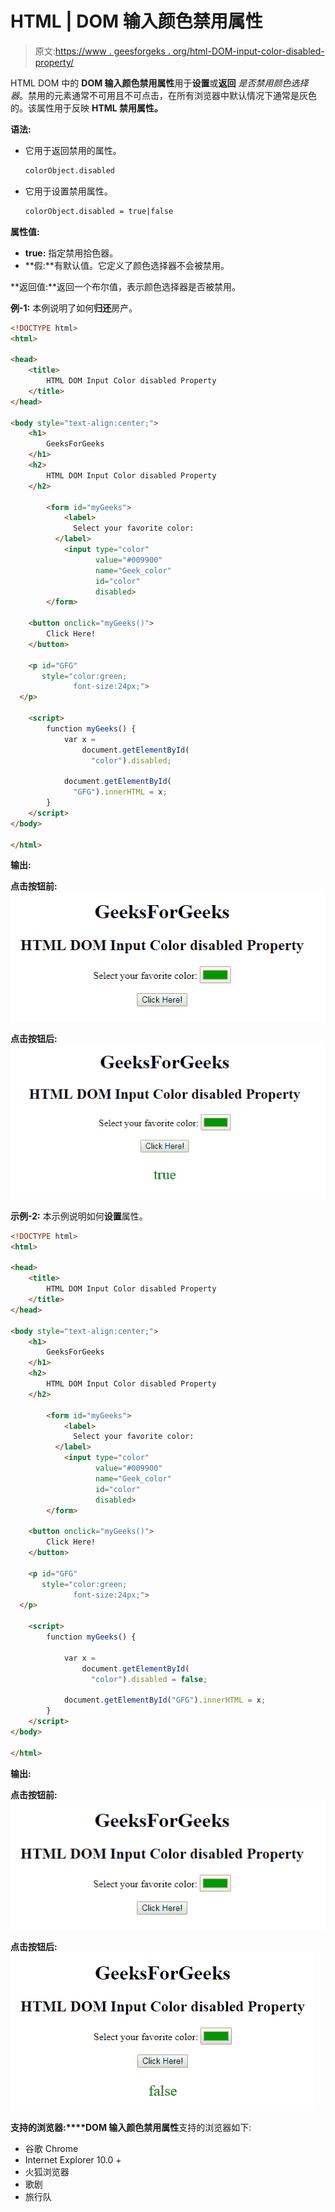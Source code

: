 # HTML | DOM 输入颜色禁用属性

> 原文:[https://www . geesforgeks . org/html-DOM-input-color-disabled-property/](https://www.geeksforgeeks.org/html-dom-input-color-disabled-property/)

HTML DOM 中的 **DOM 输入颜色禁用属性**用于**设置**或**返回** *是否禁用颜色选择器*。禁用的元素通常不可用且不可点击，在所有浏览器中默认情况下通常是灰色的。该属性用于反映 **HTML 禁用属性。**

**语法:**

*   它用于返回禁用的属性。

    ```html
    colorObject.disabled
    ```

*   它用于设置禁用属性。

    ```html
    colorObject.disabled = true|false
    ```

**属性值:**

*   **true:** 指定禁用拾色器。
*   **假:**有默认值。它定义了颜色选择器不会被禁用。

**返回值:**返回一个布尔值，表示颜色选择器是否被禁用。

**例-1:** 本例说明了如何**归还**房产。

```html
<!DOCTYPE html>
<html>

<head>
    <title>
        HTML DOM Input Color disabled Property
    </title>
</head>

<body style="text-align:center;">
    <h1>
        GeeksForGeeks
    </h1>
    <h2> 
        HTML DOM Input Color disabled Property 
    </h2>

        <form id="myGeeks">
            <label>
              Select your favorite color:
          </label>
            <input type="color"
                   value="#009900"
                   name="Geek_color"
                   id="color"
                   disabled>
        </form>

    <button onclick="myGeeks()">
        Click Here!
    </button>

    <p id="GFG" 
       style="color:green;
              font-size:24px;">
  </p>

    <script>
        function myGeeks() {
            var x = 
                document.getElementById(
                  "color").disabled;

            document.getElementById(
              "GFG").innerHTML = x;
        }
    </script>
</body>

</html>
```

**输出:**

**点击按钮前:**
![](img/e0710f4eecf6132530c9bad98f78da24.png)

**点击按钮后:**
![](img/9b5782c7288e4ac5926539046b2f0f2e.png)

**示例-2:** 本示例说明如何**设置**属性。

```html
<!DOCTYPE html>
<html>

<head>
    <title>
        HTML DOM Input Color disabled Property
    </title>
</head>

<body style="text-align:center;">
    <h1>
        GeeksForGeeks
    </h1>
    <h2> 
        HTML DOM Input Color disabled Property 
    </h2>

        <form id="myGeeks">
            <label>
              Select your favorite color:
          </label>
            <input type="color"
                   value="#009900" 
                   name="Geek_color" 
                   id="color"
                   disabled>
        </form>

    <button onclick="myGeeks()">
        Click Here!
    </button>

    <p id="GFG"
       style="color:green;
              font-size:24px;">
  </p>

    <script>
        function myGeeks() {

            var x = 
                document.getElementById(
                  "color").disabled = false;

            document.getElementById("GFG").innerHTML = x;
        }
    </script>
</body>

</html>
```

**输出:**

**点击按钮前:**
![](img/e0710f4eecf6132530c9bad98f78da24.png)

**点击按钮后:**
![](img/6cae8ba4bef99c2946bf45291bbe3050.png)

**支持的浏览器:****DOM 输入颜色禁用属性**支持的浏览器如下:

*   谷歌 Chrome
*   Internet Explorer 10.0 +
*   火狐浏览器
*   歌剧
*   旅行队